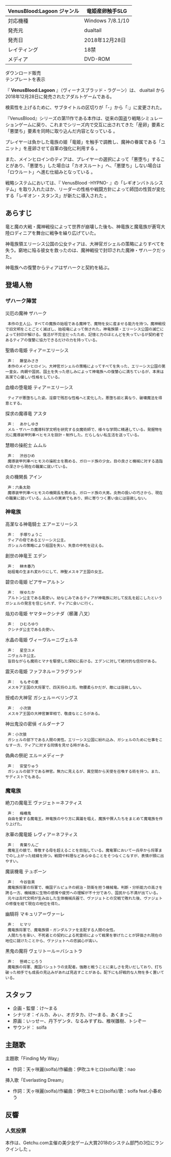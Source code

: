 VenusBlood:Lagoon  ジャンル  |  竜姫産卵触手SLG   
---|---  
対応機種  |  Windows 7/8.1/10   
発売元  |  dualtail   
発売日  |  2018年12月28日   
レイティング  |  18禁   
メディア  |  DVD-ROM    
ダウンロード販売  
テンプレートを表示  
  
『 **VenusBlood:Lagoon** 』（ヴィーナスブラッド・ラグーン）は、  dualtail
から2018年12月28日に発売されたアダルトゲームである。

検索性を上げるために、サブタイトルの区切りが「-」から「:」に変更された。  

『VenusBlood』シリーズの第11作である本作は、従来の国盗り戦略シミュレーションゲームに戻り、これまでシリーズ内で交互に出されてきた「産卵」要素と「悪墜ち」要素を同時に取り込んだ内容となっている
  。

プレイヤーは負かした竜族の姫「竜姫」を触手で調教し、魔神の眷属である「ユニット」を産卵させて自軍の強化に利用する    。

また、メインヒロインのティアは、プレイヤーの選択によって「悪堕ち」することがあり、「悪墜ち」した場合は「カオスルート」へ、「悪墜ち」しない場合は「ロウルート」へ進む仕組みとなっている
  。

戦略システムにおいては、『  VenusBlood -HYPNO-
』の「レギオンバトルシステム」を取り入れたほか、リーダーの性格や戦闘方針によって師団の性質が変化する「レギオン・スタンス」が新たに導入された    。

##  あらすじ  

竜と魔の大戦・魔神戦役によって世界が崩壊した後も、神竜族と魔竜族が蒼穹大陸ロディニアを舞台に戦争を繰り広げていた。

神竜族領エリーシス公国の公女ティアは、大神官ガシェルの策略によりすべてを失う。窮地に陥る彼女を救ったのは、魔神戦役で封印された魔神・ザハークだった。

神竜族への復讐からティアはザハークと契約を結ぶ。

##  登場人物  

###  ザハーク陣営  

災厄の魔神 ザハーク

     本作の主人公。すべての魔族の始祖である魔神で、魔物を女に産ませる能力を持つ。魔神戦役で旧文明をことごとく滅ぼし、始祖竜によって倒された。神竜族領・エリーシス公国の滅亡によって封印が解ける。復活が不完全だったため、記憶と力のほとんどを失っているが契約者であるティアの復讐に協力できるだけの力を持っている。 
聖盾の竜姫 ティア＝エリーシス

     声：  藤堂みさき 
     本作のメインヒロイン。大神官ガシェルの策略によってすべてを失った、エリーシス公国の第一皇女。肉親や国民、国土を失った悲しみによって神竜族への復讐心に満ちているが、本来は高潔で心優しい性格をしている。 

血槍の堕竜姫 ティア＝エリーシス

     ティアが悪堕ちした姿。淫靡で残忍な性格へと変化した。悪堕ち前と異なり、破壊魔法を得意とする。 

探求の魔導竜 アスタ

     声：  あかしゆき 
     メル・ザハーカ魔導科学文明を研究する女魔術師で、様々な学問に精通している。発掘物を元に魔導装甲列車ベヒモスを設計・制作した。だらしない私生活を送っている。 
慧眼の操舵士 ムムル

     声：  渋谷ひめ 
     魔導装甲列車ベヒモスの操舵士を務める、ガロード族の少女。目の良さと機械に対する造詣の深さから現在の職業に就いている。 
炎の機関長 アイン

     声：六条太助 
     魔導装甲列車ベヒモスの機関長を務める、ガロード族の大男。炎熱の扱いの巧さから、現在の職業に就いている。ムムルの実弟でもあり、姉に寄りつく悪い虫には容赦しない。 

###  神竜族  

高潔なる神竜騎士 エア＝エリーシス

     声：  手塚りょうこ 
     ティアの母であるエリーシス公主。 
     ガシェルの策略により祖国を失い、失意の中死を迎える。 
創世の神竜王 エデン

     声：  榊木春乃 
     始祖竜の生まれ変わりにして、神聖メスキア王国の女王。 
碧空の竜姫 ピアサ＝アルトン

     声：  咲ゆたか 
     アルトン公主である風使い。幼なじみであるティアが神竜族に対して反乱を起こしたというガシェルの発言を信じられず、ティアに会いに行く。 
焔刃の竜姫 ヤマタ＝クシナダ（櫛灘 八叉）

     声：  ひむろゆり 
     クシナダ公主である炎使い。 
水晶の竜姫 ヴィーヴル＝ニヴェルネ

     声：  星空ユメ 
     ニヴェルネ公主。 
     盲目ながらも魔術とマナを駆使した探知に長ける。エデンに対して絶対的な信仰がある。 
震天の竜姫 ファフネル＝フラグランド

     声：  ももぞの薫 
     メスキア王国の大将軍で、四天将の上司。物腰柔らかだが、敵には容赦しない。 
授戒の大神官 ガシェル＝ベリングス

     声：  小次狼 
     メスキア王国の大神官兼宰相で、敬虔なところがある。 
神出鬼没の密偵 イルダーナフ

     声：小次狼 
     ガシェルの部下である人間の男性。エリーシス公国に紛れ込み、ガシェルのために仕事をこなす一方、ティアに対する同情を見せる時がある。 
偽典の祭祀 エル＝メディーナ

     声：  安堂りゅう 
     ガシェルの部下である神官。無力に見えるが、異空間から天使を召喚する術を持つ。また、サディストでもある。 

###  魔竜族  

絶刀の魔竜王 ヴァジェト＝ネフティス

     声：  梅椿鬼 
     自由を愛する魔竜王。神竜族のやり方に異議を唱え、魔族や罪人たちをまとめて魔竜族を作り上げた。 
氷華の魔竜姫 レヴィア＝ネフティス

     声：  青葉りんご 
     魔竜王の娘で、尊敬する母を超えることを目指している。魔竜軍において一兵卒から将軍までのし上がった経緯を持つ。戦闘や料理などあらゆることをそつなくこなすが、表情が顔に出やすい。 
魔装機竜 テュポーン

     声：  今谷皆美 
     魔竜族将軍の将軍で、機国デルピュネの統治・防衛を担う機械竜。判断・分析能力の高さを誇る一方、機械故に生物の感情や疲労への理解が不十分であり、国民から不満が出ている。 
     元々は古代文明が生み出した生体機械兵器で、ヴァジェトとの交戦で敗れた後、ヴァジェトの修復を経て現在の地位を得た。 
幽騎将 マキュリア＝ヴァーレ

     声：  ヒマリ 
     魔竜族将軍で、魔竜族領・ガンダルファを支配する人間の女性。 
     人間たちを率い、不死者との契約による死霊術によって戦果を挙げたことが評価され現在の地位に就けたことから、ヴァジェトへの忠誠心が高い。 
黒鬼の魔将 ヴェリトール＝バシュトラ

     声：  笹崎こじろう 
     魔竜族の将軍、魔国バシュトラの支配者。強敵と戦うことに楽しさを見いだしており、打ち破った相手でも成長の見込みがあれば見逃すことがある。配下にも好戦的な人物を多く置いている。 

##  スタッフ  

  * 企画・監督：け～まる 
  * シナリオ：イルカ、みぃ、オガタカ、け～まる、あくまっこ 
  * 原画：いっせー、丹下ゲンタ、なるみすずね、椎咲雛樹、トシぞー 
  * サウンド：  solfa 

##  主題歌  

主題歌「Finding My Way」

  * 作詞：天ヶ咲麗(solfa)/作編曲：伊吹ユキヒロ(solfa)/歌：nao 

挿入歌「Everlasting Dream」

  * 作詞：天ヶ咲麗(solfa)/作編曲：伊吹ユキヒロ(solfa)/歌：solfa feat.小春めう 

##  反響  

###  人気投票  

本作は、Getchu.com主催の美少女ゲーム大賞2018のシステム部門の3位にランクインした    。

